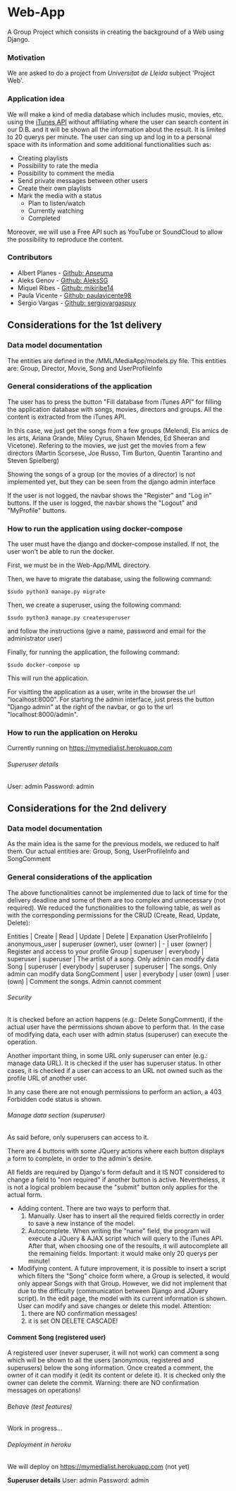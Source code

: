 # Web-App

A Group Project which consists in creating the background of a Web using Django.

### Motivation

We are asked to do a project from _Universitat de Lleida_ subject 'Project Web'.

### Application idea

We will make a kind of media database which includes music, movies, etc. using the [iTunes API](https://affiliate.itunes.apple.com/resources/documentation/itunes-store-web-service-search-api/) without affiliating where the user can search content in our D.B. and it will be shown all the information about the result. It is limited to 20 querys per minute.
The user can sing up and log in to a personal space with its information and some additional functionalities such as:

* Creating playlists
* Possibility to rate the media
* Possibility to comment the media
* Send private messages between other users
* Create their own playlists
* Mark the media with a status
    * Plan to listen/watch
    * Currently watching
    * Completed

Moreover, we will use a Free API such as YouTube or SoundCloud to allow the possibility to reproduce the content.

### Contributors
* Albert Planes - [Github: Apseuma](http://github.com/Apseuma)
* Aleks Genov - [Github: AleksSG](http://github.com/AleksSG)
* Miquel Ribes - [Github: mikiribe14](http://github.com/mikiribe14)
* Paula Vicente - [Github: paulavicente98](http://github.com/paulavicente98)
* Sergio Vargas - [Github: sergiovargaspuy](http://github.com/sergiovargaspuy)

## Considerations for the 1st delivery

### Data model documentation
The entities are defined in the /MML/MediaApp/models.py file.
This entities are: Group, Director, Movie, Song and UserProfileInfo

### General considerations of the application

The user has to press the button "Fill database from iTunes API" for filling the application database with songs, movies, directors and groups. All the content is extracted from the iTunes API.

In this case, we just get the songs from a few groups (Melendi, Els amics de les arts, Ariana Grande, Miley Cyrus, Shawn Mendes, Ed Sheeran and Vicetone). Refering to the movies, we just get the movies from a few directors (Martin Scorsese, Joe Russo, Tim Burton, Quentin Tarantino  and Steven Spielberg)

Showing the songs of a group (or the movies of a director) is not implemented yet, but they can be seen from the django admin interface

If the user is not logged, the navbar shows the "Register" and "Log in" buttons. If the user is logged, the navbar shows the "Logout" and "MyProfile" buttons.

### How to run the application using docker-compose

The user must have the django and docker-compose installed. If not, the user won't be able to run the docker.

First, we must be in the Web-App/MML directory.

Then, we have to migrate the database, using the following command:

  `$sudo python3 manage.py migrate`

Then, we create a superuser, using the following command:

  `$sudo python3 manage.py createsuperuser`

and follow the instructions (give a name, password and email for the administrator user)


Finally, for running the application, the following command:

  `$sudo docker-compose up`

This will run the application.

For visitting the application as a user, write in the browser the url "localhost:8000".
For starting the admin interface, just press the button "Django admin" at the right of the navbar, or go to the url "localhost:8000/admin".

### How to run the application on Heroku
Currently running on https://mymedialist.herokuapp.com

###### Superuser details
User: admin
Password: admin

## Considerations for the 2nd delivery

### Data model documentation
As the main idea is the same for the previous models, we reduced to half them.
Our actual entities are: Group, Song, UserProfileInfo and SongComment

### General considerations of the application

The above functionalities cannot be implemented due to lack of time for the delivery deadline and some of them are too complex and unnecessary (not required).
We reduced the functionalities to the following table, as well as with the corresponding permissions for the CRUD (Create, Read, Update, Delete):

Entities | Create | Read | Update | Delete | Expanation
UserProfileInfo | anonymous_user | superuser (owner), user (owner) | - | user (owner) | Register and access to your profile
Group | superuser | everybody | superuser | superuser | The artist of a song. Only admin can modify data
Song | superuser | everybody | superuser | superuser | The songs. Only admin can modify data
SongComment | user | everybody | user (own) | user (own) | Comment the songs. Admin cannot comment

###### Security
It is checked before an action happens (e.g.: Delete SongComment), if the actual user have the permissions shown above to perform that. In the case of modifying data, each user with admin status (superuser) can execute the operation.

Another important thing, in some URL only superuser can enter (e.g.: manage data URL). It is checked if the user has superuser status.
In other cases, it is checked if a user can access to an URL not owned such as the profile URL of another user.

In any case there are not enough permissions to perform an action, a 403 Forbidden code status is shown.

###### Manage data section (superuser)
As said before, only superusers can access to it.

There are 4 buttons with some JQuery actions where each button displays a form to complete, in order to the admin's desire.

All fields are required by Django's form default and it IS NOT considered to change a field to "non required" if another button is active.
Nevertheless, it is not a logical problem because the "submit" button only applies for the actual form.

- Adding content. There are two ways to perform that.
    1. Manually. User has to insert all the required fields correctly in order to save a new instance of the model.
    2. Autocomplete. When writing the "name" field, the program will execute a JQuery & AJAX script which will query to the iTunes API. After that, when choosing one of the resoults, it will autocomplete all the remaining fields. Important: it would make only 20 querys per minute!
- Modifying content. A future improvement, it is possible to insert a script which filters the "Song" choice form where, a Group is selected, it would only appear Songs with that Group. However, we did not implement that due to the difficulty (communication between Django and JQuery script). In the edit page, the model with its current information is shown. User can modify and save changes or delete this model. Attention:
    1. there are NO confirmation messages!
    2. it is set ON DELETE CASCADE!

#### Comment Song (registered user)
A registered user (never superuser, it will not work) can comment a song which will be shown to all the users (anonymous, registered and superusers) below the song information. Once created a comment, the owner of it can modify it (edit its content or delete it). It is checked only the owner can delete the commit. Warning: there are NO confirmation messages on operations!

###### Behave (test features)
Work in progress...

###### Deployment in heroku
We will deploy on https://mymedialist.herokuapp.com (not yet)

**Superuser details**
User: admin
Password: admin
